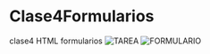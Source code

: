 # Clase4Formularios
 clase4 HTML formularios
![TAREA](https://github.com/Galbickus/Clase4Formularios/assets/135274833/2a32b11b-2c18-4cc1-b9cf-56cd8380a2a1)
![FORMULARIO](https://github.com/Galbickus/Clase4Formularios/assets/135274833/0e13d103-bf58-4bd8-ae6c-52e7d5559582)
